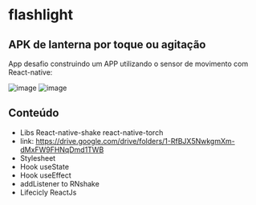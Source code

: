# flashlight
## APK de lanterna por toque ou agitação

App desafio construindo um APP utilizando o sensor de movimento com React-native:

![image](https://user-images.githubusercontent.com/89706085/176575760-360cdbcc-8868-42be-9a14-91abe83283dd.png)
![image](https://user-images.githubusercontent.com/89706085/176575810-8e1fa564-5d87-4b58-bad4-f40e597b23fd.png)

## Conteúdo
- Libs React-native-shake react-native-torch
- link:
https://drive.google.com/drive/folders/1-RfBJX5NwkgmXm-dMxFW9FHNqDmd1TWB
- Stylesheet
- Hook useState
- Hook useEffect
- addListener to RNshake
- Lifecicly ReactJs
